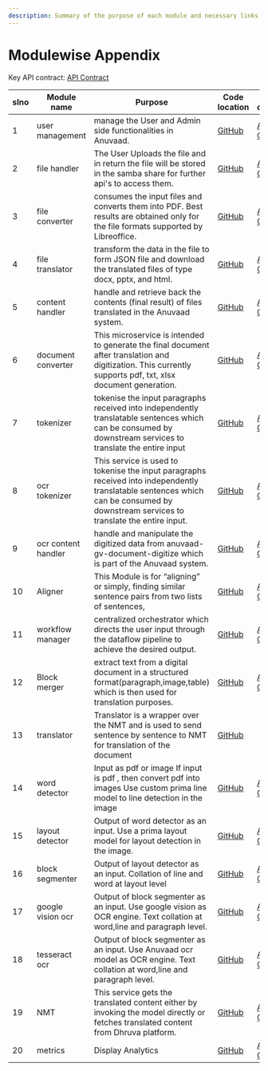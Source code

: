```yaml
---
description: Summary of the purpose of each module and necessary links
---
```


# Modulewise Appendix

&#x20; Key API contract: [API Contract](https://petstore.swagger.io/?url=https://raw.githubusercontent.com/project-anuvaad/anuvaad/master/specs/anuvaad-api-contract-minimal.yml)

<table><thead><tr><th width="83">slno</th><th width="183">Module name</th><th width="219">Purpose</th><th width="137">Code location</th><th>API contract</th></tr></thead><tbody><tr><td>1</td><td>user management</td><td>manage the User and Admin side functionalities in Anuvaad.</td><td><a href="https://github.com/project-anuvaad/anuvaad/tree/master/anuvaad-api/anuvaad-user-management/user-management">GitHub</a></td><td><a href="https://petstore.swagger.io/?url=https://raw.githubusercontent.com/project-anuvaad/anuvaad/master/anuvaad-api/anuvaad-user-management/user-management/docs/ums_contract.yaml">API Contract</a></td></tr><tr><td>2</td><td>file handler</td><td>The User Uploads the file and in return the file will be stored in the samba share for further api's to access them.</td><td><a href="https://github.com/project-anuvaad/anuvaad/tree/master/anuvaad-etl/anuvaad-extractor/file-uploader">GitHub</a></td><td><a href="https://petstore.swagger.io/?url=https://raw.githubusercontent.com/project-anuvaad/anuvaad/master/anuvaad-etl/anuvaad-extractor/file-uploader/docs/file-handler-api-contract.yml">API Contract</a></td></tr><tr><td>3</td><td>file converter</td><td>consumes the input files and converts them into PDF. Best results are obtained only for the file formats supported by Libreoffice.</td><td><a href="https://github.com/project-anuvaad/anuvaad/tree/master/anuvaad-etl/anuvaad-extractor/file-converter">GitHub</a></td><td><a href="https://petstore.swagger.io/?url=https://raw.githubusercontent.com/project-anuvaad/anuvaad/master/anuvaad-etl/anuvaad-extractor/file-converter/docs/pdf-converter-api-contract.yml">API Contract</a></td></tr><tr><td>4</td><td>file translator</td><td>transform the data in the file to form JSON file and download the translated files of type docx, pptx, and html.</td><td><a href="https://github.com/project-anuvaad/anuvaad/tree/master/anuvaad-etl/anuvaad-extractor/file_translator">GitHub</a></td><td><a href="https://petstore.swagger.io/?url=https://raw.githubusercontent.com/project-anuvaad/anuvaad/master/anuvaad-etl/anuvaad-extractor/file_translator/docs/file_translator_api_contract.yml">API Contract</a></td></tr><tr><td>5</td><td>content handler</td><td>handle and retrieve back the contents (final result) of files translated in the Anuvaad system.</td><td><a href="https://github.com/project-anuvaad/anuvaad/tree/master/anuvaad-etl/anuvaad-extractor/content-handler">GitHub</a></td><td><a href="https://petstore.swagger.io/?url=https://raw.githubusercontent.com/project-anuvaad/anuvaad/master/anuvaad-etl/anuvaad-extractor/content-handler/docs/content-handler-api-contract.yml">API Contract</a></td></tr><tr><td>6</td><td>document converter</td><td>This microservice is intended to generate the final document after translation and digitization. This currently supports pdf, txt, xlsx document generation.</td><td><a href="https://github.com/project-anuvaad/anuvaad/tree/master/anuvaad-etl/anuvaad-extractor/document-converter">GitHub</a></td><td><a href="https://petstore.swagger.io/?url=https://raw.githubusercontent.com/project-anuvaad/anuvaad/master/anuvaad-etl/anuvaad-extractor/document-converter/docs/document-converter-api-contract.yml">API Contract</a></td></tr><tr><td>7</td><td>tokenizer</td><td>tokenise the input paragraphs received into independently translatable sentences which can be consumed by downstream services to translate the entire input</td><td><a href="https://github.com/project-anuvaad/anuvaad/tree/master/anuvaad-etl/anuvaad-extractor/sentence">GitHub</a></td><td><a href="https://petstore.swagger.io/?url=https://raw.githubusercontent.com/project-anuvaad/anuvaad/master/anuvaad-etl/anuvaad-extractor/sentence/docs/sentence-api-contarct.yml">API Contract</a></td></tr><tr><td>8</td><td>ocr tokenizer</td><td>This service is used to tokenise the input paragraphs received into independently translatable sentences which can be consumed by downstream services to translate the entire input.</td><td><a href="https://github.com/project-anuvaad/anuvaad/tree/master/anuvaad-etl/anuvaad-extractor/sentence_ocr/sentence">GitHub</a></td><td><a href="https://petstore.swagger.io/?url=https://raw.githubusercontent.com/project-anuvaad/anuvaad/master/anuvaad-etl/anuvaad-extractor/sentence_ocr/sentence/docs/sentence-api-contarct.yml">API Contract</a></td></tr><tr><td>9</td><td>ocr content handler</td><td>handle and manipulate the digitized data from anuvaad-gv-document-digitize which is part of the Anuvaad system.</td><td><a href="https://github.com/project-anuvaad/anuvaad/tree/master/anuvaad-etl/anuvaad-extractor/ocr-content-handler">GitHub</a></td><td><a href="https://petstore.swagger.io/?url=https://raw.githubusercontent.com/project-anuvaad/anuvaad/master/anuvaad-etl/anuvaad-extractor/ocr-content-handler/docs/ocr-contenthandler-api-contract.yml">API Contract</a></td></tr><tr><td>10</td><td>Aligner</td><td>This Module is for “aligning” or simply, finding similar sentence pairs from two lists of sentences,</td><td><a href="https://github.com/project-anuvaad/anuvaad/tree/master/anuvaad-etl/anuvaad-extractor/aligner">GitHub</a></td><td><a href="https://petstore.swagger.io/?url=https://raw.githubusercontent.com/project-anuvaad/anuvaad/master/anuvaad-etl/anuvaad-extractor/aligner/docs/etl-aligner-api-contract.yml">API Contract</a></td></tr><tr><td>11</td><td>workflow manager</td><td>centralized orchestrator which directs the user input through the dataflow pipeline to achieve the desired output.</td><td><a href="https://github.com/project-anuvaad/anuvaad/tree/master/anuvaad-etl/anuvaad-workflow-mgr">GitHub</a></td><td><a href="https://petstore.swagger.io/?url=https://raw.githubusercontent.com/project-anuvaad/anuvaad/master/anuvaad-etl/anuvaad-workflow-mgr/docs/etl-wf-manager-api-contract.yml">API Contract</a></td></tr><tr><td>12</td><td>Block merger</td><td>extract text from a digital document in a structured format(paragraph,image,table) which is then used for translation purposes.</td><td><a href="https://github.com/project-anuvaad/anuvaad/tree/master/anuvaad-etl/anuvaad-extractor/block-merger">GitHub</a></td><td><a href="https://petstore.swagger.io/?url=https://raw.githubusercontent.com/project-anuvaad/anuvaad/master/anuvaad-etl/anuvaad-extractor/block-merger/docs/block-merger-api-contarct.yml">API Contract</a></td></tr><tr><td>13</td><td>translator</td><td>Translator is a wrapper over the NMT and is used to send sentence by sentence to NMT for translation of the document</td><td><a href="https://github.com/project-anuvaad/anuvaad/tree/master/anuvaad-etl/anuvaad-translator">GitHub</a></td><td></td></tr><tr><td>14</td><td>word detector</td><td>Input as pdf or image If input is pdf , then convert pdf into images Use custom prima line model to line detection in the image</td><td><a href="https://github.com/project-anuvaad/anuvaad/tree/master/anuvaad-etl/anuvaad-extractor/document-processor/word-detector/craft">GitHub</a></td><td><a href="https://petstore.swagger.io/?url=https://raw.githubusercontent.com/project-anuvaad/anuvaad/master/anuvaad-etl/anuvaad-extractor/document-processor/word-detector/craft/doc/word-detector-craft-api-contract.yml">API Contract</a></td></tr><tr><td>15</td><td>layout detector</td><td>Output of word detector as an input. Use a prima layout model for layout detection in the image.</td><td><a href="https://github.com/project-anuvaad/anuvaad/tree/master/anuvaad-etl/anuvaad-extractor/document-processor/layout-detector/prima">GitHub</a></td><td><a href="https://petstore.swagger.io/?url=https://raw.githubusercontent.com/project-anuvaad/anuvaad/master/anuvaad-etl/anuvaad-extractor/document-processor/layout-detector/prima/doc/page-layout-prima-api-contract.yml">API Contract</a></td></tr><tr><td>16</td><td>block segmenter</td><td>Output of layout detector as an input. Collation of line and word at layout level</td><td><a href="https://github.com/project-anuvaad/anuvaad/tree/master/anuvaad-etl/anuvaad-extractor/document-processor/block-segmenter">GitHub</a></td><td><a href="https://petstore.swagger.io/?url=https://raw.githubusercontent.com/project-anuvaad/anuvaad/master/anuvaad-etl/anuvaad-extractor/document-processor/block-segmenter/docs/block-sementer-api-contract.yml">API Contract</a></td></tr><tr><td>17</td><td>google vision ocr</td><td>Output of block segmenter as an input. Use google vision as OCR engine. Text collation at word,line and paragraph level.</td><td><a href="https://github.com/project-anuvaad/anuvaad/tree/master/anuvaad-etl/anuvaad-extractor/document-processor/gv-document-digitization">GitHub</a></td><td><a href="https://petstore.swagger.io/?url=https://raw.githubusercontent.com/project-anuvaad/anuvaad/master/anuvaad-etl/anuvaad-extractor/document-processor/gv-document-digitization/doc/gv-document-digitize-api-contract.yaml">API Contract</a></td></tr><tr><td>18</td><td>tesseract ocr</td><td>Output of block segmenter as an input. Use Anuvaad ocr model as OCR engine. Text collation at word,line and paragraph level.</td><td><a href="https://github.com/project-anuvaad/anuvaad/tree/master/anuvaad-etl/anuvaad-extractor/document-processor/ocr/tesseract">GitHub</a></td><td><a href="https://petstore.swagger.io/?url=https://raw.githubusercontent.com/project-anuvaad/anuvaad/master/anuvaad-etl/anuvaad-extractor/document-processor/ocr/tesseract/doc/ocr-tesseract-api-contract.yml">API Contract</a></td></tr><tr><td>19</td><td>NMT</td><td>This service gets the translated content either by invoking the model directly or fetches translated content from Dhruva platform.</td><td><a href="https://github.com/project-anuvaad/aaib4-inference">GitHub</a></td><td><a href="https://github.com/project-anuvaad/aaib4-inference/tree/main/src/routes">API Contract</a></td></tr><tr><td>20</td><td>metrics</td><td>Display Analytics</td><td><a href="https://github.com/project-anuvaad/anuvaad/tree/master/anuvaad-api/anuvaad-metrics/anuvaad-org-judgement-count">GitHub</a></td><td><a href="https://petstore.swagger.io/?url=https://raw.githubusercontent.com/project-anuvaad/anuvaad/master/anuvaad-api/anuvaad-metrics/anuvaad-org-judgement-count/docs/metrics_contract.yaml">API Contract</a></td></tr></tbody></table>
